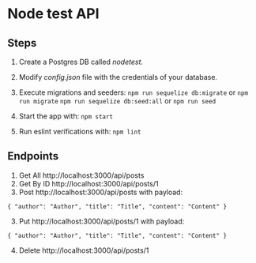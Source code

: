 # Node test API

## Steps

1. Create a Postgres DB called *nodetest*.
2. Modify *config.json* file with the credentials of your database.
3. Execute migrations and seeders:
`npm run sequelize db:migrate` or `npm run migrate`
`npm run sequelize db:seed:all` or `npm run seed`

4. Start the app with:
`npm start`

5. Run eslint verifications with:
`npm lint`

## Endpoints

1. Get All http://localhost:3000/api/posts
2. Get By ID http://localhost:3000/api/posts/1
2. Post http://localhost:3000/api/posts with payload:

`
{
    "author": "Author",
    "title": "Title",
    "content": "Content"
}
`

3. Put http://localhost:3000/api/posts/1 with payload:

`
{
    "author": "Author",
    "title": "Title",
    "content": "Content"
}
`

4. Delete http://localhost:3000/api/posts/1
